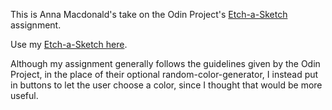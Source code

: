This is Anna Macdonald's take on the Odin Project's [Etch-a-Sketch](https://www.theodinproject.com/courses/web-development-101/lessons/etch-a-sketch-project) assignment.

Use my [Etch-a-Sketch here](http://annafirtree.github.io/odin-etch-a-sketch).

Although my assignment generally follows the guidelines given by the Odin Project, in the place of their optional random-color-generator, I instead put in buttons to let the user choose a color, since I thought that would be more useful.